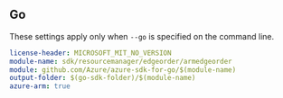 ## Go

These settings apply only when `--go` is specified on the command line.

``` yaml $(go) && $(track2)
license-header: MICROSOFT_MIT_NO_VERSION
module-name: sdk/resourcemanager/edgeorder/armedgeorder
module: github.com/Azure/azure-sdk-for-go/$(module-name)
output-folder: $(go-sdk-folder)/$(module-name)
azure-arm: true
```
